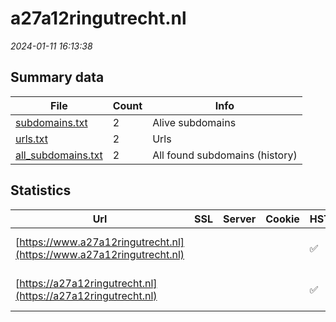 # a27a12ringutrecht.nl
*2024-01-11 16:13:38*
## Summary data
| File       | Count | Info |
|------------|-------|------|
|[subdomains.txt](/data/a27a12ringutrecht.nl/subdomains.txt)|2|Alive subdomains|
|[urls.txt](/data/a27a12ringutrecht.nl/urls.txt)|2|Urls|
|[all_subdomains.txt](/data/a27a12ringutrecht.nl/all_subdomains.txt)|2|All found subdomains (history)|
## Statistics
| Url | SSL | Server | Cookie | HSTS | CSP | XFO | XXP | RP | Tech |Title |
|------------|-------|------|------|------|------|------|------|------|------|------|
|[https://www.a27a12ringutrecht.nl](https://www.a27a12ringutrecht.nl)| || |:white_check_mark: | |:white_check_mark: |:white_check_mark: |:white_check_mark: |HSTS Microsoft A...|Object moved|
|[https://a27a12ringutrecht.nl](https://a27a12ringutrecht.nl)| || |:white_check_mark: | |:white_check_mark: |:white_check_mark: |:white_check_mark: |HSTS Microsoft A...|Object moved|